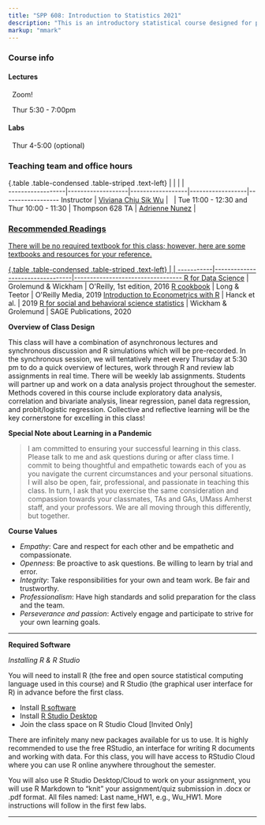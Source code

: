 ```yaml
---
title: "SPP 608: Introduction to Statistics 2021"
description: "This is an introductory statistical course designed for public policy students to analyze and solve statistical problems in the real world. The goal of this course is to familiarize students with a number of statistical techniques commonly used for analyzing different types of policy data. Throughout the course, it emphasizes two crucial aspects of students’ learning: 1) statistical analysis for policy data, and 2) presentation and interpretation of statistical results. While the course will cover some basic theory behind the majority of the statistical methods, it will focus mostly on their applications. Students will learn when each statistical test should be used and the assumptions behind each test. In addition, students will learn how to describe and interpret the output of the analyses that they run.  The free R open source software will be used for this course for conducting statistical analysis and data visualization."
markup: "mmark"
---
```


### Course info

#### Lectures

<font color="#6CA0DC"><i class="fas fa-university fa-lg"></i></font> &nbsp; Zoom!

<font color="#6CA0DC"><i class="fas fa-calendar-alt fa-lg"></i></font> &nbsp; Thur 5:30 - 7:00pm

#### Labs

<font color="#6CA0DC"><i class="fas fa-calendar-alt fa-lg"></i></font> &nbsp; Thur 4-5:00 (optional)

### Teaching team and office hours 

{.table .table-condensed .table-striped .text-left}
<span></span>     | <span></span>     | <span></span>    | <span></span>    |  <span></span>      
------------------|-------------------|------------------|------------------|------------------ 
Instructor        | [Viviana Chiu Sik Wu](https://connectivecommons.cc/) | <a href="mailto:vivianachius@umass.edu" title="email"><i class="fa fa-envelope"></i></a> &nbsp; <a href="https://twitter.com/vivianacswu" title="Twitter"><i class="fa fa-twitter"></i></a> | Tue 11:00 - 12:30 and Thur 10:00 - 11:30 | Thompson 628
TA                | [Adrienne Nunez](https://www.linkedin.com/in/peter-hase-8092a6b9/) | <a href="mailto:amnunez@umass.edu" title="email">
            

### Recommended Readings

There will be no required textbook for this class; however, here are some textbooks and resources for your reference.   

{.table .table-condensed .table-striped .text-left}
 <span></span>     | <span></span> | <span></span> 
-----------|---------------------------------|----------------------------------
[R for Data Science](http://r4ds.had.co.nz/) | Grolemund & Wickham | O'Reilly, 1st edition, 2016
[R cookbook](https://rc2e.com/index.html) | Long & Teetor | O'Reilly Media, 2019 
[Introduction to Econometrics with R](https://www.econometrics-with-r.org/ITER.pdf) | Hanck et al. | 2019
[R for social and behavioral science statistics](https://www.amazon.com/dp/1544344023/ref=cm_sw_em_r_mt_dp_8qU2FbKQT9S75?_encoding=UTF8&psc=1) | Wickham & Grolemund |  SAGE Publications, 2020

**Overview of Class Design** 

This class will have a combination of asynchronous lectures and synchronous discussion and R simulations which will be pre-recorded. In the synchronous session, we will tentatively meet every Thursday at 5:30 pm to do a quick overview of lectures, work through R and review lab assignments in real time. There will be weekly lab assignments. Students will partner up and work on a data analysis project throughout the semester. Methods covered in this course include exploratory data analysis, correlation and bivariate analysis, linear regression, panel data regression, and probit/logistic regression. Collective and reflective learning will be the key cornerstone for excelling in this class! 

**Special Note about Learning in a Pandemic** 

>I am committed to ensuring your successful learning in this class. Please talk to me and ask questions during or after class time. I commit to being thoughtful and empathetic towards each of you as you navigate the current circumstances and your personal situations. I will also be open, fair, professional, and passionate in teaching this class. In turn, I ask that you exercise the same consideration and compassion towards your classmates, TAs and GAs, UMass Amherst staff, and your professors. We are all moving through this differently, but together.

**Course Values**  

* *Empathy*: Care and respect for each other and be empathetic and compassionate. 
* *Openness*: Be proactive to ask questions. Be willing to learn by trial and error. 
* *Integrity*: Take responsibilities for your own and team work. Be fair and trustworthy. 
* *Professionalism*: Have high standards and solid preparation for the class and the team. 
* *Perseverance and passion*: Actively engage and participate to strive for your own learning goals. 

***

**Required Software** 

*Installing R & R Studio* 

You will need to install R (the free and open source statistical computing language used in this course) and R Studio (the graphical user interface for R) in advance before the first class.  

*	Install [R software](https://cran.rstudio.com/)  
*	Install [R Studio Desktop](https://cran.rstudio.com/)  
*	Join the class space on R Studio Cloud [Invited Only]  

There are infinitely many new packages available for us to use. It is highly recommended to use the free RStudio, an interface for writing R documents and working with data. For this class, you will have access to RStudio Cloud where you can use R online anywhere throughout the semester. 

You will also use R Studio Desktop/Cloud to work on your assignment, you will use R Markdown to “knit” your assignment/quiz submission in .docx or .pdf format. All files named: Last name_HW1, e.g., Wu_HW1. More instructions will follow in the first few labs. 

***


